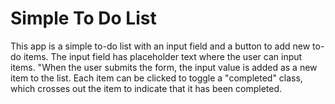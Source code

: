 # Simple To Do List

This app is a simple to-do list with an input field and a button to add new to-do items. The input field has placeholder text where the user can input items. "When the user submits the form, the input value is added as a new item to the list. Each item can be clicked to toggle a "completed" class, which crosses out the item to indicate that it has been completed.